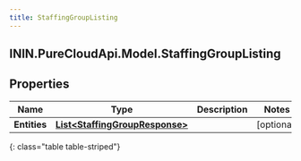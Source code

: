 ```yaml
---
title: StaffingGroupListing
---
```

## ININ.PureCloudApi.Model.StaffingGroupListing

## Properties

|Name | Type | Description | Notes|
|------------ | ------------- | ------------- | -------------|
| **Entities** | [**List&lt;StaffingGroupResponse&gt;**](StaffingGroupResponse.html) |  | [optional] |
{: class="table table-striped"}


